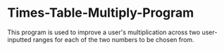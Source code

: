 # Times-Table-Multiply-Program
This program is used to improve a user's multiplication across two user-inputted ranges for each of the two numbers to be chosen from.
